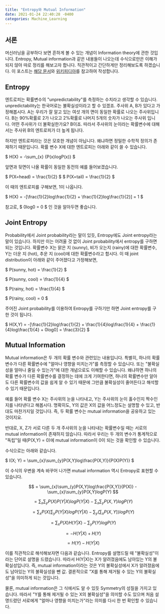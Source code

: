 ```yaml
---
title: "Entropy와 Mutual Information"
date: 2021-01-24 22:40:28 -0400
categories: Machine_Learning
---
```


<script type="text/x-mathjax-config">
MathJax.Hub.Config({
    displayAlign: "left"
});
</script>

## 서론 ##
머신러닝을 공부하다 보면 흔하게 볼 수 있는 개념이 Information theory에 관한 것입니다.
Entropy, Mutual information과 같은 내용들이 나오는데 수식으로만은 이해가 되지 않아 따로 정리를 해보고자 합니다.
직관적이고 간단하게만 정리해보도록 하겠습니다.
이 포스트는 [해당 문서](https://people.cs.umass.edu/~elm/Teaching/Docs/mutInf.pdf)와 [위키피디아](https://en.wikipedia.org/wiki/Mutual_information)를 참고하여 작성합니다.

## Entropy ##
엔트로피는 확률변수의 "unpredictability"를 측정하는 수치라고 생각할 수 있습니다.
unpredictability는 한국어로는 불확실성이라고 할 수 있겠죠.
주사위 A, B가 있다고 가정해봅시다.
A는 우리가 잘 알고 있는 여섯 개의 면이 동일한 확률로 나오는 주사위입니다.
B는 90%확률로 2가 나오고 2%확률로 나머지 5개의 숫자가 나오는 주사위 입니다.
어떤 주사위가 더 불확실한가요?
B이죠. 따라서 주사위의 눈이라는 확률변수에 대해서는 주사위 B의 엔트로피가 더 높게 됩니다.

하지만 엔트로피라는 것은 모호한 개념이 아닙니다.
왜냐하면 정밀한 수학적 정의가 존재하기 때문입니다.
확률 변수 X에 대한 엔트로피는 아래와 같이 쓸 수 있습니다.

$ H(X) = -\sum_{x} {P(x)logP(x)} $

앞면과 뒷면이 나올 확률이 동일한 동전의 예를 들어보겠습니다.

$ P(X=head) = \frac{1}{2} $
$ P(X=tail) = \frac{1}{2} $

이 때의 엔트로피를 구해보면, 1이 나옵니다.

$ H(X) = -[\frac{1}{2}log\frac{1}{2} + \frac{1}{2}log\frac{1}{2}] = 1 $

참고로, $ 0log0 = 0 $ 인 것을 알아두면 좋습니다.


## Joint Entropy ##
Probability에서 Joint probability라는 말이 있듯, Entropy에도 Joint entropy라는 말이 있습니다.
하지만 이는 어려울 것 없이 Joint probability에서 entropy를 구하면 되는 것입니다.
확률변수 X는 맑은 지 (sunny), 비가 오는지 (rainy)에 대한 확률변수, Y는 더운 지 (hot), 추운 지 (cool)에 대한 확률변수라고 합시다.
이 때 joint distribution이 아래와 같이 주어졌다고 가정해보면,

$ P(sunny, hot) = \frac{1}{2} $

$ P(sunny, cool) = \frac{1}{4} $

$ P(rainy, hot) = \frac{1}{4} $

$ P(rainy, cool) = 0 $

주어진 Joint probability를 이용하여 Entropy를 구하기만 하면 Joint entropy를 구한 것이 됩니다.

$ H(X,Y) = -[\frac{1}{2}log\frac{1}{2} + \frac{1}{4}log\frac{1}{4} + \frac{1}{4}log\frac{1}{4} + 0log0] = \frac{3}{2} $



## Mutual Information ##
Mutual information은 두 개의 확률 변수와 관련있는 내용입니다.
특별히, 하나의 확률 변수가 다른 확률변수에 "얼마나 영향을 미치는가"를 측정할 수 있습니다.
또는 "불확실성을 얼마나 줄일 수 있는가"에 대한 개념으로도 이해할 수 있습니다.
왜냐하면 하나의 확률 변수가 다른 확률변수를 결정하는 데에 크게 기여한다면, 하나의 확률변수만 알아도 다른 확률변수의 값을 쉽게 알 수 있기 때문에 그만큼 불확실성이 줄어든다고 해석할 수 있기 때문입니다.

예를 들어 확률 변수 X는 주사위의 눈을 나타내고, Y는 주사위의 눈이 홀수인지 짝수인지를 나타낸다고 해봅시다.
명확히도, Y의 값은 X의 값을 어느정도는 설명할 수 있고, 반대도 마찬가지일 것입니다.
즉, 두 확률 변수는 mutual information을 공유하고 있는 것이지요.

반대로, X, Z가 서로 다른 두 개 주사위의 눈을 나타내는 확률변수일 때는 서로의 mutual information이 존재하지 않습니다.
따라서 우리는 두 개의 변수가 통계적으로 "독립"일 때(P(X,Y) = 0)에 mutual information이 0이 되는 것을 확인할 수 있습니다.

수식으로는 아래와 같습니다.

$ I(X; Y) = \sum_{x}\sum_{y}P(X,Y)log\frac{P(X,Y)}{P(X)P(Y)} $

이 수식의 우변을 계속 바꾸어 나가면 mutual information 역시 Entropy로 표현할 수 있습니다.

$$ = \sum_{x}\sum_{y}P(X,Y)log\frac{P(X,Y)}{P(X)} - \sum_{x}\sum_{y}P(X,Y)logP(Y) $$

$$ = \sum_{x}\sum_{y}P(X)P(Y|X)logP(Y|X) - \sum_{x}\sum_{y}P(X,Y)logP(Y) $$

$$ = \sum_{x}P(X)\sum_{y}P(Y|X)logP(Y|X) - \sum_{y}(\sum_{x}P(X,Y))logP(Y) $$

$$ = \sum_{x}P(X)H(Y|X) - \sum_{y}P(Y)logP(Y) $$

$$ = -H(Y|X) + H(Y) $$

$$ = H(Y) -H(Y|X) $$

이를 직관적으로 해석해보자면 다음과 같습니다.
Entropy를 설명드릴 때 "불확실성"이라는 단어로 설명을 드렸습니다.
따라서 H(Y|X)는 X가 알려졌음에도 남아있는 Y의 불확실성입니다.
즉, mutual information이라는 것은 Y의 불확실성에서 X가 알려졌음에도 남아있는 Y의 불확실성을 뺀 값.
결론적으로 "X를 통해 제거될 수 있는 Y의 불확실성"을 의미하게 되는 것입니다.

물론, mutual information은 그 식에서도 알 수 있듯 Symmetry의 성질을 가지고 있습니다.
따라서 "Y를 통해 제거될 수 있는 X의 불확실성"을 의미할 수도 있으며 처음 설명드렸던 서로에게 "얼마나 영향을 미치는가"라는 의미를 다시 한 번 확인할 수 있습니다.
